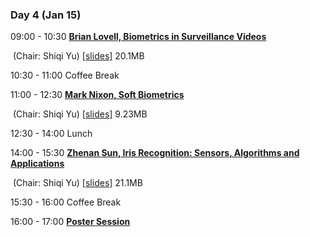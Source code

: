 ### **Day 4** (Jan 15)

09:00 - 10:30	[**Brian Lovell, Biometrics in Surveillance Videos**](https://www.comp.hkbu.edu.hk/wsb2020/lecturer_details.php?lect_id=5)

​							(Chair: Shiqi Yu)								[[slides\]](https://www.comp.hkbu.edu.hk/wsb2020/slides/Brian_Lovell.pdf) 20.1MB

10:30 - 11:00	Coffee Break

11:00 - 12:30	[**Mark Nixon, Soft Biometrics**](https://www.comp.hkbu.edu.hk/wsb2020/lecturer_details.php?lect_id=7)

​							(Chair: Shiqi Yu)	[[slides\]](https://www.comp.hkbu.edu.hk/wsb2020/slides/Mark_Nixon.pdf) 9.23MB

12:30 - 14:00	Lunch

14:00 - 15:30	[**Zhenan Sun, Iris Recognition: Sensors, Algorithms and Applications**](https://www.comp.hkbu.edu.hk/wsb2020/lecturer_details.php?lect_id=9)

​							(Chair: Shiqi Yu)								[[slides\]](https://www.comp.hkbu.edu.hk/wsb2020/slides/Zhenan_Sun.pdf) 21.1MB

15:30 - 16:00	Coffee Break

16:00 - 17:00	[**Poster Session**](https://www.comp.hkbu.edu.hk/wsb2020/poster.php)

